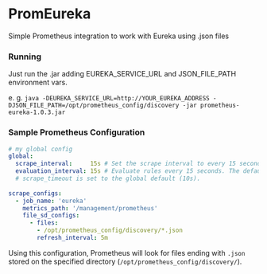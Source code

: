 # PromEureka
Simple Prometheus integration to work with Eureka using .json files


### Running

Just run the .jar adding EUREKA_SERVICE_URL and JSON_FILE_PATH environment vars.

e. g. 
`java -DEUREKA_SERVICE_URL=http://YOUR_EUREKA_ADDRESS -DJSON_FILE_PATH=/opt/prometheus_config/discovery -jar prometheus-eureka-1.0.3.jar`


### Sample Prometheus Configuration
```yaml
# my global config
global:
  scrape_interval:     15s # Set the scrape interval to every 15 seconds. Default is every 1 minute.
  evaluation_interval: 15s # Evaluate rules every 15 seconds. The default is every 1 minute.
  # scrape_timeout is set to the global default (10s).
  
scrape_configs:
  - job_name: 'eureka'
    metrics_path: '/management/prometheus'
    file_sd_configs:
      - files:
        - /opt/prometheus_config/discovery/*.json
        refresh_interval: 5m
```

Using this configuration, Prometheus will look for files ending with `.json` stored on the specified directory (`/opt/prometheus_config/discovery/`). 

